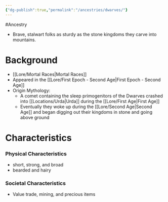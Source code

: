 ```yaml
---
{"dg-publish":true,"permalink":"/ancestries/dwarves/"}
---
```



#Ancestry 

- Brave, stalwart folks as sturdy as the stone kingdoms they carve into mountains.

# Background
- [[Lore/Mortal Races\|Mortal Races]]
- Appeared in the [[Lore/First Epoch - Second Age\|First Epoch - Second Age]]
- Origin Mythology:
	- A comet containing the sleep primogenitors of the Dwarves crashed into [[Locations/Urda\|Urda]] during the [[Lore/First Age\|First Age]]
	- Eventually they woke up during the [[Lore/Second Age\|Second Age]] and began digging out their kingdoms in stone and going above ground


# Characteristics
### Physical Characteristics
- short, strong, and broad
- bearded and hairy
### Societal Characteristics
- Value trade, mining, and precious items